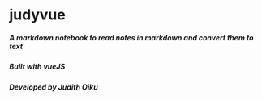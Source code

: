 # judyvue

##### A markdown notebook to read notes in markdown and convert them to text

##### Built with vueJS

##### Developed by Judith Oiku